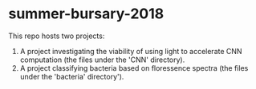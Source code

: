 # summer-bursary-2018
This repo hosts two projects:
1. A project investigating the viability of using light to accelerate CNN computation (the files under the 'CNN' directory).
2. A project classifying bacteria based on floressence spectra (the files under the 'bacteria' directory').
